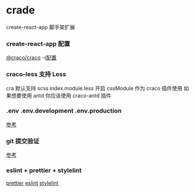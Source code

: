 # crade

create-react-app 脚手架扩展

### create-react-app 配置

[@craco/craco](https://www.npmjs.com/package/@craco/craco)
-([配置](https://github.com/dilanx/craco/tree/master/recipes)

### craco-less 支持 Less

cra 默认支持 scss index.module.less 开启 cssModule
作为 craco 插件使用
如果想要使用 antd 你应该使用 craco-antd 插件

### .env .env.development .env.production

[参考](https://blog.csdn.net/CEZLZ/article/details/108100460)

### git 提交验证

[参考](https://github.com/conventional-changelog/commitlint)

### eslint + prettier + stylelint

[prettier](https://prettier.io/docs/en/index.html)
[eslint](https://eslint.org/docs/latest/)
[stylelint](https://stylelint.io/)
